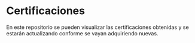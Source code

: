 # Certificaciones
En este repositorio se pueden visualizar las certificaciones obtenidas y se estarán actualizando conforme se vayan adquiriendo nuevas.
